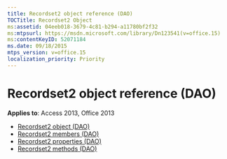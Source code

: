 ```yaml
---
title: Recordset2 object reference (DAO)
TOCTitle: Recordset2 Object
ms:assetid: 04eeb018-3679-4c81-b294-a11780bf2f32
ms:mtpsurl: https://msdn.microsoft.com/library/Dn123541(v=office.15)
ms:contentKeyID: 52071184
ms.date: 09/18/2015
mtps_version: v=office.15
localization_priority: Priority
---
```


# Recordset2 object reference (DAO)

**Applies to**: Access 2013, Office 2013

- [Recordset2 object (DAO)](recordset2-object-dao.md)
- [Recordset2 members (DAO)](recordset2-members-dao.md)
- [Recordset2 properties (DAO)](recordset2-properties-dao.md)
- [Recordset2 methods (DAO)](recordset2-methods-dao.md)

